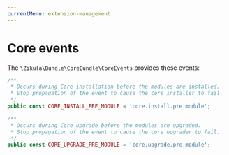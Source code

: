 ```yaml
---
currentMenu: extension-management
---
```

# Core events

The `\Zikula\Bundle\CoreBundle\CoreEvents` provides these events:

```php
/**
 * Occurs during Core installation before the modules are installed.
 * Stop propagation of the event to cause the core installer to fail.
 */
public const CORE_INSTALL_PRE_MODULE = 'core.install.pre.module';

/**
 * Occurs during Core upgrade before the modules are upgraded.
 * Stop propagation of the event to cause the core upgrader to fail.
 */
public const CORE_UPGRADE_PRE_MODULE = 'core.upgrade.pre.module';
```
